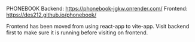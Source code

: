 PHONEBOOK
Backend: https://phonebook-jgkw.onrender.com/
Frontend: https://des212.github.io/phonebook/

Frontend has been moved from using react-app to vite-app. Visit backend first to make sure it is running before visiting on frontend.